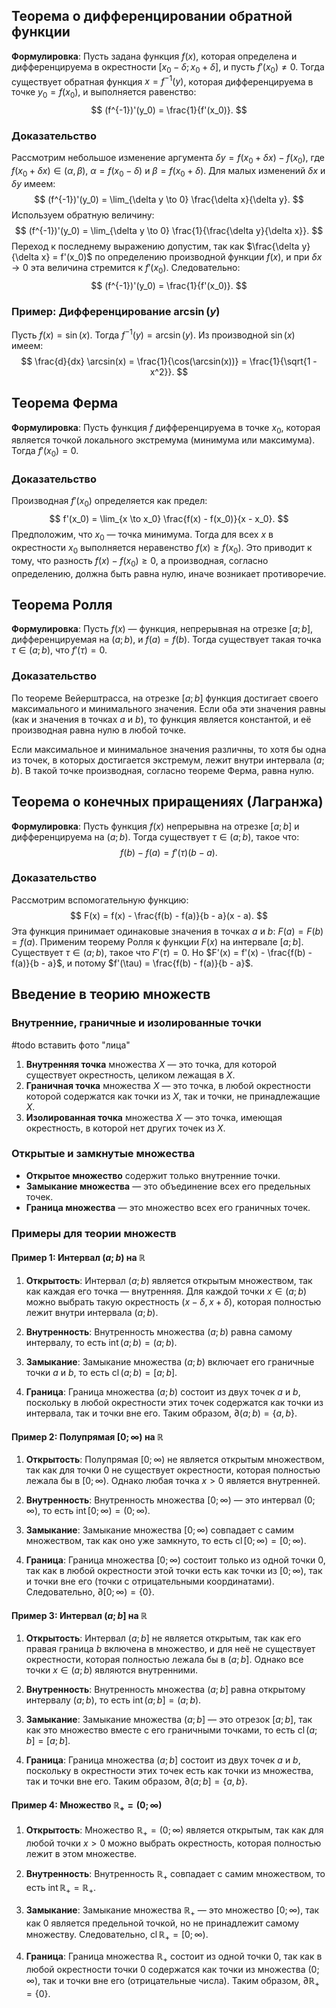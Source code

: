 ## Теорема о дифференцировании обратной функции

**Формулировка**: Пусть задана функция $f(x)$, которая определена и дифференцируема в окрестности $[x_0 - \delta; x_0 + \delta]$, и пусть $f'(x_0) \neq 0$. Тогда существует обратная функция $x = f^{-1}(y)$, которая дифференцируема в точке $y_0 = f(x_0)$, и выполняется равенство:
$$
(f^{-1})'(y_0) = \frac{1}{f'(x_0)}.
$$

### Доказательство
Рассмотрим небольшое изменение аргумента $\delta y = f(x_0 + \delta x) - f(x_0)$, где $f(x_0 + \delta x) \in (\alpha, \beta)$, $\alpha = f(x_0 - \delta)$ и $\beta = f(x_0 + \delta)$. Для малых изменений $\delta x$ и $\delta y$ имеем:
$$
(f^{-1})'(y_0) = \lim_{\delta y \to 0} \frac{\delta x}{\delta y}.
$$
Используем обратную величину:
$$
(f^{-1})'(y_0) = \lim_{\delta y \to 0} \frac{1}{\frac{\delta y}{\delta x}}.
$$
Переход к последнему выражению допустим, так как $\frac{\delta y}{\delta x} = f'(x_0)$ по определению производной функции $f(x)$, и при $\delta x \to 0$ эта величина стремится к $f'(x_0)$. Следовательно:
$$
(f^{-1})'(y_0) = \frac{1}{f'(x_0)}.
$$

### Пример: Дифференцирование $\arcsin(y)$
Пусть $f(x) = \sin(x)$. Тогда $f^{-1}(y) = \arcsin(y)$. Из производной $\sin(x)$ имеем:
$$
\frac{d}{dx} \arcsin(x) = \frac{1}{\cos(\arcsin(x))} = \frac{1}{\sqrt{1 - x^2}}.
$$

## Теорема Ферма

**Формулировка**: Пусть функция $f$ дифференцируема в точке $x_0$, которая является точкой локального экстремума (минимума или максимума). Тогда $f'(x_0) = 0$.

### Доказательство
Производная $f'(x_0)$ определяется как предел:
$$
f'(x_0) = \lim_{x \to x_0} \frac{f(x) - f(x_0)}{x - x_0}.
$$
Предположим, что $x_0$ — точка минимума. Тогда для всех $x$ в окрестности $x_0$ выполняется неравенство $f(x) \geq f(x_0)$. Это приводит к тому, что разность $f(x) - f(x_0) \geq 0$, а производная, согласно определению, должна быть равна нулю, иначе возникает противоречие.

## Теорема Ролля

**Формулировка**: Пусть $f(x)$ — функция, непрерывная на отрезке $[a; b]$, дифференцируемая на $(a; b)$, и $f(a) = f(b)$. Тогда существует такая точка $\tau \in (a; b)$, что $f'(\tau) = 0$.

### Доказательство
По теореме Вейерштрасса, на отрезке $[a; b]$ функция достигает своего максимального и минимального значения. Если оба эти значения равны (как и значения в точках $a$ и $b$), то функция является константой, и её производная равна нулю в любой точке.

Если максимальное и минимальное значения различны, то хотя бы одна из точек, в которых достигается экстремум, лежит внутри интервала $(a; b)$. В такой точке производная, согласно теореме Ферма, равна нулю.

## Теорема о конечных приращениях (Лагранжа)

**Формулировка**: Пусть функция $f(x)$ непрерывна на отрезке $[a; b]$ и дифференцируема на $(a; b)$. Тогда существует $\tau \in (a; b)$, такое что:
$$
f(b) - f(a) = f'(\tau)(b - a).
$$

### Доказательство
Рассмотрим вспомогательную функцию:
$$
F(x) = f(x) - \frac{f(b) - f(a)}{b - a}(x - a).
$$
Эта функция принимает одинаковые значения в точках $a$ и $b$: $F(a) = F(b) = f(a)$. Применим теорему Ролля к функции $F(x)$ на интервале $[a; b]$. Существует $\tau \in (a; b)$, такое что $F'(\tau) = 0$. Но $F'(x) = f'(x) - \frac{f(b) - f(a)}{b - a}$, и потому $f'(\tau) = \frac{f(b) - f(a)}{b - a}$.

## Введение в теорию множеств

### Внутренние, граничные и изолированные точки
#todo вставить фото "лица"
1. **Внутренняя точка** множества $X$ — это точка, для которой существует окрестность, целиком лежащая в $X$.
2. **Граничная точка** множества $X$ — это точка, в любой окрестности которой содержатся как точки из $X$, так и точки, не принадлежащие $X$.
3. **Изолированная точка** множества $X$ — это точка, имеющая окрестность, в которой нет других точек из $X$.

### Открытые и замкнутые множества
- **Открытое множество** содержит только внутренние точки.
- **Замыкание множества** — это объединение всех его предельных точек.
- **Граница множества** — это множество всех его граничных точек.

### Примеры для теории множеств

#### Пример 1: Интервал $(a; b)$ на $\mathbb{R}$

1. **Открытость**: Интервал $(a; b)$ является открытым множеством, так как каждая его точка — внутренняя. Для каждой точки $x \in (a; b)$ можно выбрать такую окрестность $(x - \delta, x + \delta)$, которая полностью лежит внутри интервала $(a; b)$.
   
2. **Внутренность**: Внутренность множества $(a; b)$ равна самому интервалу, то есть $\operatorname{int}(a; b) = (a; b)$.

3. **Замыкание**: Замыкание множества $(a; b)$ включает его граничные точки $a$ и $b$, то есть $\operatorname{cl}(a; b) = [a; b]$.

4. **Граница**: Граница множества $(a; b)$ состоит из двух точек $a$ и $b$, поскольку в любой окрестности этих точек содержатся как точки из интервала, так и точки вне его. Таким образом, $\partial (a; b) = \{a, b\}$.

#### Пример 2: Полупрямая $[0; \infty)$ на $\mathbb{R}$

1. **Открытость**: Полупрямая $[0; \infty)$ не является открытым множеством, так как для точки $0$ не существует окрестности, которая полностью лежала бы в $[0; \infty)$. Однако любая точка $x > 0$ является внутренней.

2. **Внутренность**: Внутренность множества $[0; \infty)$ — это интервал $(0; \infty)$, то есть $\operatorname{int}[0; \infty) = (0; \infty)$.

3. **Замыкание**: Замыкание множества $[0; \infty)$ совпадает с самим множеством, так как оно уже замкнуто, то есть $\operatorname{cl}[0; \infty) = [0; \infty)$.

4. **Граница**: Граница множества $[0; \infty)$ состоит только из одной точки $0$, так как в любой окрестности этой точки есть как точки из $[0; \infty)$, так и точки вне его (точки с отрицательными координатами). Следовательно, $\partial [0; \infty) = \{0\}$.

#### Пример 3: Интервал $(a; b]$ на $\mathbb{R}$

1. **Открытость**: Интервал $(a; b]$ не является открытым, так как его правая граница $b$ включена в множество, и для неё не существует окрестности, которая полностью лежала бы в $(a; b]$. Однако все точки $x \in (a; b)$ являются внутренними.

2. **Внутренность**: Внутренность множества $(a; b]$ равна открытому интервалу $(a; b)$, то есть $\operatorname{int}(a; b] = (a; b)$.

3. **Замыкание**: Замыкание множества $(a; b]$ — это отрезок $[a; b]$, так как это множество вместе с его граничными точками, то есть $\operatorname{cl}(a; b] = [a; b]$.

4. **Граница**: Граница множества $(a; b]$ состоит из двух точек $a$ и $b$, поскольку в окрестности этих точек есть как точки из множества, так и точки вне его. Таким образом, $\partial (a; b] = \{a, b\}$.

#### Пример 4: Множество $\mathbb{R}_+ = (0; \infty)$

1. **Открытость**: Множество $\mathbb{R}_+ = (0; \infty)$ является открытым, так как для любой точки $x > 0$ можно выбрать окрестность, которая полностью лежит в этом множестве.

2. **Внутренность**: Внутренность $\mathbb{R}_+$ совпадает с самим множеством, то есть $\operatorname{int} \mathbb{R}_+ = \mathbb{R}_+$.

3. **Замыкание**: Замыкание множества $\mathbb{R}_+$ — это множество $[0; \infty)$, так как $0$ является предельной точкой, но не принадлежит самому множеству. Следовательно, $\operatorname{cl} \mathbb{R}_+ = [0; \infty)$.

4. **Граница**: Граница множества $\mathbb{R}_+$ состоит из одной точки $0$, так как в любой окрестности точки $0$ содержатся как точки из множества $(0; \infty)$, так и точки вне его (отрицательные числа). Таким образом, $\partial \mathbb{R}_+ = \{0\}$.
